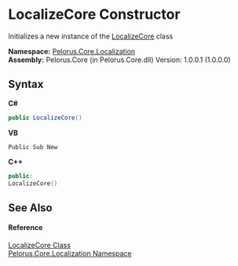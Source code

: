 # LocalizeCore Constructor 
 

Initializes a new instance of the <a href="BD354A35">LocalizeCore</a> class

**Namespace:**&nbsp;<a href="99F211A">Pelorus.Core.Localization</a><br />**Assembly:**&nbsp;Pelorus.Core (in Pelorus.Core.dll) Version: 1.0.0.1 (1.0.0.0)

## Syntax

**C#**<br />
``` C#
public LocalizeCore()
```

**VB**<br />
``` VB
Public Sub New
```

**C++**<br />
``` C++
public:
LocalizeCore()
```


## See Also


#### Reference
<a href="BD354A35">LocalizeCore Class</a><br /><a href="99F211A">Pelorus.Core.Localization Namespace</a><br />